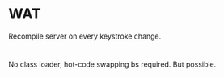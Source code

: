 # WAT
Recompile server on every keystroke change.

# 
No class loader, hot-code swapping bs required.
But possible.

